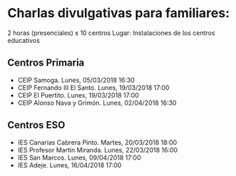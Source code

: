 # Charlas divulgativas para familiares:

2 horas (presenciales) x 10 centros
Lugar: Instalaciones de los centros educativos

## Centros Primaria 

* CEIP Samoga.                  Lunes, 05/03/2018  16:30
* CEIP Fernando III El Santo.   Lunes, 19/03/2018  17:00
* CEIP El Puertito.             Lunes, 19/03/2018  17:00
* CEIP Alonso Nava y Grimón.    Lunes, 02/04/2018  16:30

## Centros ESO

* IES Canarias Cabrera Pinto.   Martes, 20/03/2018 18:00
* IES Profesor Martín Miranda.  Lunes, 22/03/2018  16:00
* IES San Marcos.               Lunes, 09/04/2018  17:00
* IES Adeje.                    Lunes, 16/04/2018  17:00
